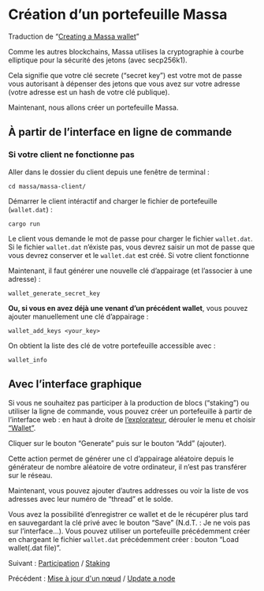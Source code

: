 # Création d’un portefeuille Massa

Traduction de “[Creating a Massa wallet](https://docs.massa.net/en/latest/testnet/wallet.html)”

Comme les autres blockchains, Massa utilises la cryptographie à courbe elliptique pour la sécurité des jetons (avec secp256k1).

Cela signifie que votre clé secrete (“secret key”) est votre mot de passe vous autorisant à dépenser des jetons que vous avez sur votre adresse (votre adresse est un hash de votre clé publique).

Maintenant, nous allons créer un portefeuille Massa.

## À partir de l’interface en ligne de commande

### Si votre client ne fonctionne pas

Aller dans le dossier du client depuis une fenêtre de terminal :

`cd massa/massa-client/`

Démarrer le client intéractif and charger le fichier de portefeuille (`wallet.dat`) :

`cargo run`

Le client vous demande le mot de passe pour charger le fichier `wallet.dat`. Si le fichier `wallet.dat` n’éxiste pas, vous devrez saisir un mot de passe que vous devrez conserver et le `wallet.dat` est créé.
Si votre client fonctionne

Maintenant, il faut générer une nouvelle clé d’appairage (et l’associer à une adresse) :

`wallet_generate_secret_key`

**Ou, si vous en avez déjà une venant d’un précédent wallet**, vous pouvez ajouter manuellement une clé d’appairage :

`wallet_add_keys <your_key>`

On obtient la liste des clé de votre portefeuille accessible avec :

`wallet_info`

## Avec l’interface graphique

Si vous ne souhaitez pas participer à la production de blocs (“staking”) ou utiliser la ligne de commande, vous pouvez créer un portefeuille à partir de l’interface web : en haut à droite de [l’explorateur](https://massa.net/testnet/), dérouler le menu et choisir [“Wallet”](https://massa.net/testnet/wallet).

Cliquer sur le bouton “Generate” puis sur le bouton “Add” (ajouter).

Cette action permet de générer une cl d’appairage aléatoire depuis le générateur de nombre aléatoire de votre ordinateur, il n’est pas transférer sur le réseau.

Maintenant, vous pouvez ajouter d’autres addresses ou voir la liste de vos adresses avec leur numéro de “thread” et le solde.

Vous avez la possibilité d’enregistrer ce wallet et de le récupérer plus tard en sauvegardant la clé privé avec le bouton “Save” (N.d.T. : Je ne vois pas sur l’interface…).
Vous pouvez utiliser un portefeuille précédemment créer en chargeant le fichier `wallet.dat` précédemment créer : bouton “Load wallet(.dat file)”.

Suivant : [Participation](./Stacking.md) / [Staking](https://docs.massa.net/en/latest/testnet/staking.html)

Précédent : [Mise à jour d'un nœud](./Update.md) / [Update a node](https://docs.massa.net/en/latest/testnet/update.html)
